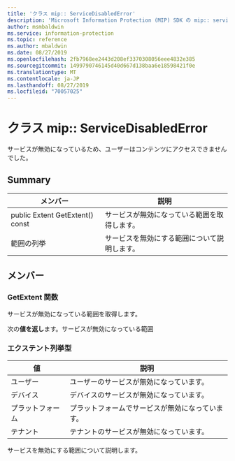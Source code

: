 ```yaml
---
title: 'クラス mip:: ServiceDisabledError'
description: 'Microsoft Information Protection (MIP) SDK の mip:: servicedisablederror クラスについて説明します。'
author: msmbaldwin
ms.service: information-protection
ms.topic: reference
ms.author: mbaldwin
ms.date: 08/27/2019
ms.openlocfilehash: 2fb7968ee2443d208ef3370308056eee4832e385
ms.sourcegitcommit: 1499790746145d40d667d138baa6e18598421f0e
ms.translationtype: MT
ms.contentlocale: ja-JP
ms.lasthandoff: 08/27/2019
ms.locfileid: "70057025"
---
```

# <a name="class-mipservicedisablederror"></a>クラス mip:: ServiceDisabledError 
サービスが無効になっているため、ユーザーはコンテンツにアクセスできませんでした。
  
## <a name="summary"></a>Summary
 メンバー                        | 説明                                
--------------------------------|---------------------------------------------
public Extent GetExtent() const  |  サービスが無効になっている範囲を取得します。
範囲の列挙  |  サービスを無効にする範囲について説明します。
  
## <a name="members"></a>メンバー
  
### <a name="getextent-function"></a>GetExtent 関数
サービスが無効になっている範囲を取得します。

  
次の**値を返し**ます。サービスが無効になっている範囲
  
### <a name="extent-enum"></a>エクステント列挙型
 値                         | 説明                                
--------------------------------|---------------------------------------------
ユーザー            | ユーザーのサービスが無効になっています。
デバイス            | デバイスのサービスが無効になっています。
プラットフォーム            | プラットフォームでサービスが無効になっています。
テナント            | テナントのサービスが無効になっています。
サービスを無効にする範囲について説明します。